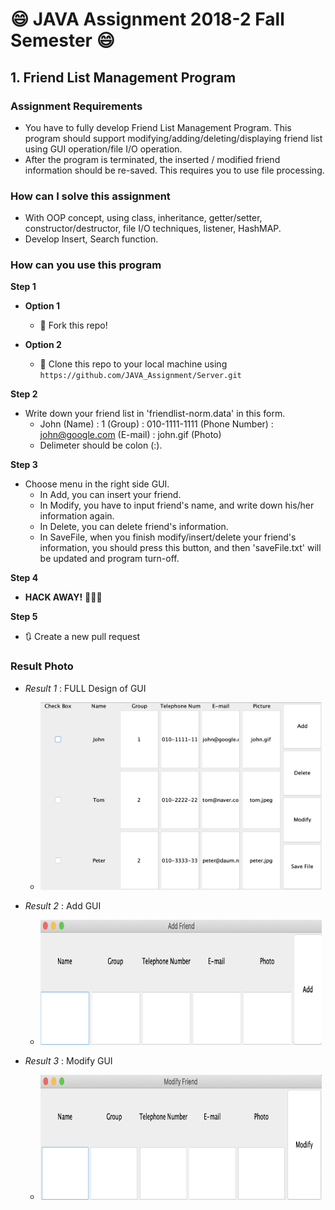 # :smile: JAVA Assignment 2018-2 Fall Semester :smile:

## 1. Friend List Management Program

### Assignment Requirements

- You have to fully develop Friend List Management Program. This program should support modifying/adding/deleting/displaying friend list using GUI operation/file I/O operation.
- After the program is terminated, the inserted / modified friend information should be re-saved. This requires you to use file processing. 

### How can I solve this assignment
- With OOP concept, using class, inheritance, getter/setter, constructor/destructor, file I/O techniques, listener, HashMAP.
- Develop Insert, Search function.

### How can you use this program

**Step 1**
- **Option 1** 
  - 🍴 Fork this repo!
  
- **Option 2** 
  - 👯 Clone this repo to your local machine using `https://github.com/JAVA_Assignment/Server.git`

**Step 2**
- Write down your friend list in 'friendlist-norm.data' in this form.
  - John (Name)  : 1 (Group) :  010-1111-1111 (Phone Number)  :   john@google.com (E-mail)   :  john.gif (Photo)
  - Delimeter should be colon (:).

**Step 3**
- Choose menu in the right side GUI.
  - In Add, you can insert your friend.
  - In Modify, you have to input friend's name, and write down his/her information again.
  - In Delete, you can delete friend's information.
  - In SaveFile, when you finish modify/insert/delete your friend's information, you should press this button, and then 'saveFile.txt' will be updated and program turn-off.
  
**Step 4**
- **HACK AWAY!** 🔨🔨🔨

**Step 5**
- 🔃 Create a new pull request 

### Result Photo

- *Result 1* : FULL Design of GUI
  - <img src="/img/result_1.png" width="450px" height="300px" title="result_1_pic" alt="Result Picture 1"></img><br>

- *Result 2* : Add GUI
  - <img src="/img/result_2.png" width="450px" height="200px" title="result_2_pic" alt="Result Picture 2"></img><br>
  
- *Result 3* : Modify GUI
  - <img src="/img/result_3.png" width="450px" height="200px" title="result_3_pic" alt="Result Picture 3"></img><br>
